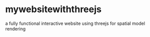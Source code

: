 # mywebsitewiththreejs
a fully functional interactive website using threejs for spatial model rendering
